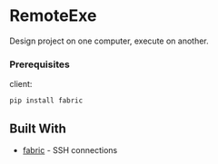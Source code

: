 # RemoteExe
Design project on one computer, execute on another.

### Prerequisites
client:
```
pip install fabric
```

## Built With

* [fabric](https://github.com/fabric/fabric) - SSH connections

